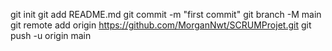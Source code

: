 git init
git add README.md
git commit -m "first commit"
git branch -M main
git remote add origin https://github.com/MorganNwt/SCRUMProjet.git
git push -u origin main
